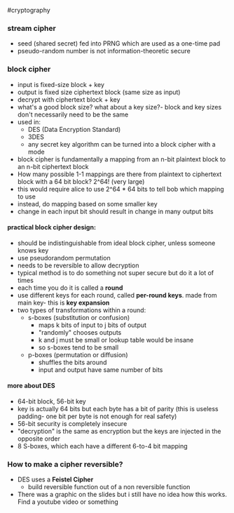 #cryptography
### stream cipher
- seed (shared secret) fed into PRNG which are used as a one-time pad 
- pseudo-random number is not information-theoretic secure
### block cipher
- input is fixed-size block + key
- output is fixed size ciphertext block (same size as input)
- decrypt with ciphertext block + key
- what's a good block size? what about a key size?- block and key sizes don't necessarily need to be the same
- used in: 
	- DES (Data Encryption Standard)
	- 3DES
	- any secret key algorithm can be turned into a block cipher with a mode
- block cipher is fundamentally a mapping from an n-bit plaintext block to an n-bit ciphertext block
- How many possible 1-1 mappings are there from plaintext to ciphertext block with a 64 bit block? 2^64! (very large)
- this would require alice to use 2^64 \* 64 bits to tell bob which mapping to use
- instead, do mapping based on some smaller key
- change in each input bit should result in change in many output bits
#### practical block cipher design:
- should be indistinguishable from ideal block cipher, unless someone knows key
- use pseudorandom permutation
- needs to be reversible to allow decryption
- typical method is to do something not super secure but do it a lot of times
- each time you do it is called a **round**
- use different keys for each round, called **per-round keys**. made from main key- this is **key expansion**
- two types of transformations within a round:
	- s-boxes (substitution or confusion)
		- maps k bits of input to j bits of output
		- "randomly" chooses outputs
		- k and j must be small or lookup table would be insane
		- so s-boxes tend to be small
	- p-boxes (permutation or diffusion)
		- shuffles the bits around
		- input and output have same number of bits
#### more about DES
- 64-bit block, 56-bit key
- key is actually 64 bits but each byte has a bit of parity (this is useless padding- one bit per byte is not enough for real safety)
- 56-bit security is completely insecure
- "decryption" is the same as encryption but the keys are injected in the opposite order
- 8 S-boxes, which each have a different 6-to-4 bit mapping
### How to make a cipher reversible?
- DES uses a **Feistel Cipher**
	- build reversible function out of a non reversible function
- There was a graphic on the slides but i still have no idea how this works. Find a youtube video or something
